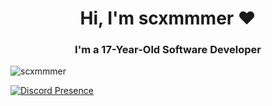 <h1 align="center">Hi, I'm scxmmmer ❤️</h1>
<h3 align="center">I'm a 17-Year-Old Software Developer</h3>

<p align="left"> <img src="https://komarev.com/ghpvc/?username=ChavoS-js&label=Profile%20views&color=0e75b6&style=flat" alt="scxmmmer" /> </p>

[![Discord Presence](https://lanyard.cnrad.dev/api/855353701958549535)](https://discord.com/users/855353701958549535) 
